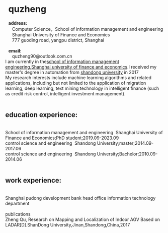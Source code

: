 <html>
	<head>
		<meta charset="utf-8">
        <link rel="stylesheet" type="text/css" href="css/style.css">
        <!--<link rel="shortcut icon" href="hku.png">-->
    </head>
    <body>
        <div>
            <div style="margin-left:10px">
		<br>
                <h1>quzheng</h1>          
                <b>address:</b>
                <br>&nbsp;&nbsp; Computer Science，School of information management and engineering
                <br>&nbsp;&nbsp; Shanghai University of Finance and Economics
                <br>&nbsp;&nbsp; 777 guoding road, yangpu district, Shanghai
                <br>
                <br><b>email:</b>
                <br>&nbsp;&nbsp; quzheng90@outlook.com.cn
            </div>
		</div>
        <div style="display: inline-block;">
		I am currently in the<a href="http://sime.shufe.edu.cn/" target="_blank">school of information management engineering</a>,<a href="http://www.shufe.edu.cn/" target="_blank">Shanghai university of finance and economics</a>.I received my master's degree in automation from <a href="http://www.sdu.edu.cn/" target="_blank">shandong university</a> in 2017<br>My research interests include machine learning algorithms and related applications, including but not limited to the application of migration learning, deep learning, text mining technology in intelligent finance (such as credit risk control, intelligent investment management).
</div>
	</body>
</html>
<div>
	<br><h2>education experience:</h2>
	<br>School of information management and engineering&nbsp;&nbsp;Shanghai University of Finance and Economics;PhD student;2019.09-2023.09
	<br>control science and engineering&nbsp;&nbsp;Shandong University;master;2014.09-2017.06
	<br>control science and engineering&nbsp;&nbsp;Shandong University;Bachelor;2010.09-2014.06
</div>
<div>
	<br><h2>work experience:</h2>
	<br>Shanghai pudong development bank head office information technology department
</div>
<br>pubilcations
<br>Zheng Qu, Research on Mapping and Localization of Indoor AGV Based on LADAR[D].ShanDong University,Jinan,Shandong,China,2017</br>
